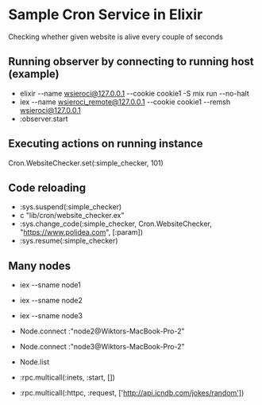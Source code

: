 # Sample Cron Service in Elixir

Checking whether given website is alive every couple of seconds

## Running observer by connecting to running host (example)

* elixir --name wsieroci@127.0.0.1 --cookie cookie1 -S mix run --no-halt
* iex --name wsieroci_remote@127.0.0.1 --cookie cookie1 --remsh wsieroci@127.0.0.1
* :observer.start

## Executing actions on running instance

Cron.WebsiteChecker.set(:simple_checker, 101)

## Code reloading

* :sys.suspend(:simple_checker)
* c "lib/cron/website_checker.ex"
* :sys.change_code(:simple_checker, Cron.WebsiteChecker, "https://www.polidea.com", [:param])
* :sys.resume(:simple_checker) 

## Many nodes

* iex --sname node1
* iex --sname node2
* iex --sname node3

* Node.connect :"node2@Wiktors-MacBook-Pro-2"
* Node.connect :"node3@Wiktors-MacBook-Pro-2"

* Node.list
* :rpc.multicall(:inets, :start, [])
* :rpc.multicall(:httpc, :request, ['http://api.icndb.com/jokes/random'])